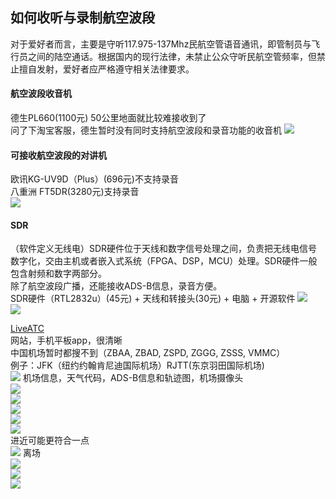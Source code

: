 ## 如何收听与录制航空波段 
对于爱好者而言，主要是守听117.975-137Mhz民航空管语音通讯，即管制员与飞行员之间的陆空通话。根据国内的现行法律，未禁止公众守听民航空管频率，但禁止擅自发射，爱好者应严格遵守相关法律要求。  

#### 航空波段收音机  
德生PL660(1100元)
50公里地面就比较难接收到了  
问了下淘宝客服，德生暂时没有同时支持航空波段和录音功能的收音机
![](img/mk-2024-04-03-00-26-37.png)

#### 可接收航空波段的对讲机
欧讯KG-UV9D（Plus）(696元)不支持录音  
八重洲 FT5DR(3280元)支持录音  
![](img/mk-2024-04-03-09-18-57.png)  

#### SDR
（软件定义无线电）SDR硬件位于天线和数字信号处理之间，负责把无线电信号数字化，交由主机或者嵌入式系统（FPGA、DSP，MCU）处理。SDR硬件一般包含射频和数字两部分。  
除了航空波段广播，还能接收ADS-B信息，录音方便。  
SDR硬件（RTL2832u）(45元) + 天线和转接头(30元) + 电脑  + 开源软件
![](img/mk-2024-04-03-00-40-07.png)  
![](img/mk-2024-04-03-00-40-29.png)  


[LiveATC](https://www.liveatc.net/)  
网站，手机平板app，很清晰  
中国机场暂时都搜不到（ZBAA, ZBAD, ZSPD, ZGGG, ZSSS, VMMC）  
例子：JFK（纽约约翰肯尼迪国际机场）RJTT(东京羽田国际机场)  
![](img/mk-2024-04-03-00-54-43.png)
机场信息，天气代码，ADS-B信息和轨迹图，机场摄像头  
![](img/mk-2024-04-03-01-09-48.png)  
![](img/mk-2024-04-03-01-10-49.png)  
![](img/mk-2024-04-03-01-11-40.png)  
![](img/mk-2024-04-03-01-12-55.png)  
![](img/mk-2024-04-03-01-13-30.png)  
进近可能更符合一点  
![](img/mk-2024-04-03-01-14-23.png)
离场  
![](img/mk-2024-04-03-01-15-37.png)  
![](img/mk-2024-04-03-01-16-27.png)  
![](img/mk-2024-04-03-01-17-13.png)  
